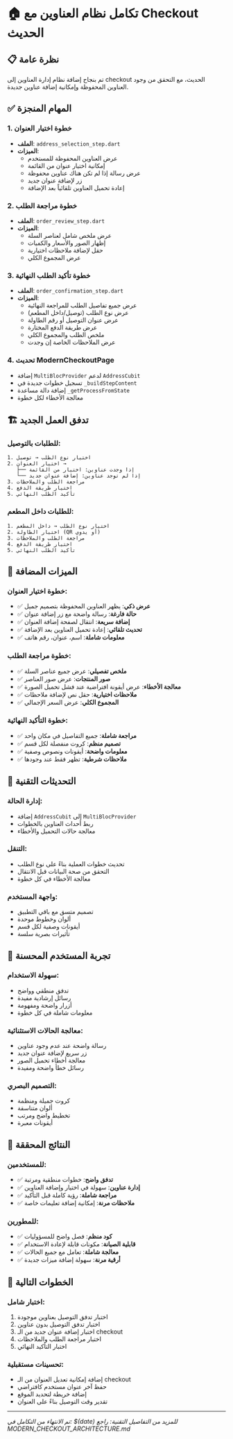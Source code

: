 # 🏠 تكامل نظام العناوين مع Checkout الحديث

## 📋 نظرة عامة
تم بنجاح إضافة نظام إدارة العناوين إلى checkout الحديث، مع التحقق من وجود العناوين المحفوظة وإمكانية إضافة عناوين جديدة.

## ✅ المهام المنجزة

### 1. **خطوة اختيار العنوان**
- **الملف**: `address_selection_step.dart`
- **الميزات**:
  - عرض العناوين المحفوظة للمستخدم
  - إمكانية اختيار عنوان من القائمة
  - عرض رسالة إذا لم تكن هناك عناوين محفوظة
  - زر لإضافة عنوان جديد
  - إعادة تحميل العناوين تلقائياً بعد الإضافة

### 2. **خطوة مراجعة الطلب**
- **الملف**: `order_review_step.dart`
- **الميزات**:
  - عرض ملخص شامل لعناصر السلة
  - إظهار الصور والأسعار والكميات
  - حقل لإضافة ملاحظات اختيارية
  - عرض المجموع الكلي

### 3. **خطوة تأكيد الطلب النهائية**
- **الملف**: `order_confirmation_step.dart`
- **الميزات**:
  - عرض جميع تفاصيل الطلب للمراجعة النهائية
  - عرض نوع الطلب (توصيل/داخل المطعم)
  - عرض عنوان التوصيل أو رقم الطاولة
  - عرض طريقة الدفع المختارة
  - ملخص الطلب والمجموع الكلي
  - عرض الملاحظات الخاصة إن وجدت

### 4. **تحديث ModernCheckoutPage**
- إضافة `MultiBlocProvider` لدعم `AddressCubit`
- تسجيل خطوات جديدة في `_buildStepContent`
- إضافة دالة مساعدة `_getProcessFromState`
- معالجة الأخطاء لكل خطوة

## 🏗️ تدفق العمل الجديد

### **للطلبات بالتوصيل:**
```
1. اختيار نوع الطلب → توصيل
2. اختيار العنوان →
   ├── إذا وجدت عناوين: اختيار من القائمة
   └── إذا لم توجد عناوين: إضافة عنوان جديد
3. مراجعة الطلب والملاحظات
4. اختيار طريقة الدفع
5. تأكيد الطلب النهائي
```

### **للطلبات داخل المطعم:**
```
1. اختيار نوع الطلب → داخل المطعم
2. اختيار الطاولة (QR أو يدوي)
3. مراجعة الطلب والملاحظات
4. اختيار طريقة الدفع
5. تأكيد الطلب النهائي
```

## 🎯 الميزات المضافة

### **خطوة اختيار العنوان:**
- ✅ **عرض ذكي**: يظهر العناوين المحفوظة بتصميم جميل
- ✅ **حالة فارغة**: رسالة واضحة مع زر إضافة عنوان
- ✅ **إضافة سريعة**: انتقال لصفحة إضافة العنوان
- ✅ **تحديث تلقائي**: إعادة تحميل العناوين بعد الإضافة
- ✅ **معلومات شاملة**: اسم، عنوان، رقم هاتف

### **خطوة مراجعة الطلب:**
- ✅ **ملخص تفصيلي**: عرض جميع عناصر السلة
- ✅ **صور المنتجات**: عرض صور العناصر
- ✅ **معالجة الأخطاء**: عرض أيقونة افتراضية عند فشل تحميل الصورة
- ✅ **ملاحظات اختيارية**: حقل نص لإضافة ملاحظات
- ✅ **المجموع الكلي**: عرض السعر الإجمالي

### **خطوة التأكيد النهائية:**
- ✅ **مراجعة شاملة**: جميع التفاصيل في مكان واحد
- ✅ **تصميم منظم**: كروت منفصلة لكل قسم
- ✅ **معلومات واضحة**: أيقونات ونصوص وصفية
- ✅ **ملاحظات شرطية**: تظهر فقط عند وجودها

## 🔧 التحديثات التقنية

### **إدارة الحالة:**
- إضافة `AddressCubit` إلى `MultiBlocProvider`
- ربط أحداث العناوين بالخطوات
- معالجة حالات التحميل والأخطاء

### **التنقل:**
- تحديث خطوات العملية بناءً على نوع الطلب
- التحقق من صحة البيانات قبل الانتقال
- معالجة الأخطاء في كل خطوة

### **واجهة المستخدم:**
- تصميم متسق مع باقي التطبيق
- ألوان وخطوط موحدة
- أيقونات وصفية لكل قسم
- تأثيرات بصرية سلسة

## 📱 تجربة المستخدم المحسنة

### **سهولة الاستخدام:**
- تدفق منطقي وواضح
- رسائل إرشادية مفيدة
- أزرار واضحة ومفهومة
- معلومات شاملة في كل خطوة

### **معالجة الحالات الاستثنائية:**
- رسالة واضحة عند عدم وجود عناوين
- زر سريع لإضافة عنوان جديد
- معالجة أخطاء تحميل الصور
- رسائل خطأ واضحة ومفيدة

### **التصميم البصري:**
- كروت جميلة ومنظمة
- ألوان متناسقة
- تخطيط واضح ومرتب
- أيقونات معبرة

## 🎉 النتائج المحققة

### **للمستخدمين:**
- ✅ **تدفق واضح**: خطوات منطقية ومرتبة
- ✅ **إدارة عناوين**: سهولة في اختيار وإضافة العناوين
- ✅ **مراجعة شاملة**: رؤية كاملة قبل التأكيد
- ✅ **ملاحظات مرنة**: إمكانية إضافة تعليمات خاصة

### **للمطورين:**
- ✅ **كود منظم**: فصل واضح للمسؤوليات
- ✅ **قابلية الصيانة**: مكونات قابلة لإعادة الاستخدام
- ✅ **معالجة شاملة**: تعامل مع جميع الحالات
- ✅ **أرقية مرنة**: سهولة إضافة ميزات جديدة

## 🔄 الخطوات التالية

### **اختبار شامل:**
1. اختبار تدفق التوصيل بعناوين موجودة
2. اختبار تدفق التوصيل بدون عناوين
3. اختبار إضافة عنوان جديد من الـ checkout
4. اختبار مراجعة الطلب والملاحظات
5. اختبار التأكيد النهائي

### **تحسينات مستقبلية:**
- إضافة إمكانية تعديل العنوان من الـ checkout
- حفظ آخر عنوان مستخدم كافتراضي
- إضافة خريطة لتحديد الموقع
- تقدير وقت التوصيل بناءً على العنوان

---

*تم الانتهاء من التكامل في: $(date)*
*للمزيد من التفاصيل التقنية: راجع MODERN_CHECKOUT_ARCHITECTURE.md*
